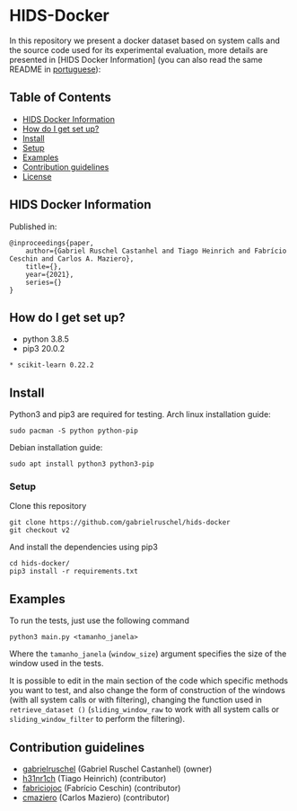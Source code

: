 # HIDS-Docker #

In this repository we present a docker dataset based on system calls and the source code used for its experimental evaluation, more details are presented in [HIDS Docker Information] (you can also read the same README in [portuguese](README.pt.md)):

## Table of Contents ##
- [HIDS Docker Information](#hids-docker-information)
- [How do I get set up?](#how-do-i-get-set-up?)
- [Install](#install)
- [Setup](#setup)
- [Examples](#examples)
- [Contribution guidelines](#contribution-guidelines)
- [License](#license)

## HIDS Docker Information ##

Published in:
```
@inproceedings{paper,
    author={Gabriel Ruschel Castanhel and Tiago Heinrich and Fabrício Ceschin and Carlos A. Maziero},
    title={},
    year={2021},
    series={}
}
```

## How do I get set up? ##
* python 3.8.5
* pip3 20.0.2
```
* scikit-learn 0.22.2
```

## Install ##

Python3 and pip3 are required for testing. Arch linux installation guide:
```
sudo pacman -S python python-pip
```
Debian installation guide:
```
sudo apt install python3 python3-pip
```

### Setup

Clone this repository

```
git clone https://github.com/gabrielruschel/hids-docker
git checkout v2
```

And install the dependencies using pip3

```
cd hids-docker/
pip3 install -r requirements.txt
```

## Examples

To run the tests, just use the following command

```
python3 main.py <tamanho_janela>
```

Where the `tamanho_janela` (`window_size`) argument specifies the size of the window used in the tests.

It is possible to edit in the main section of the code which specific methods you want to test, and also change the form of construction of the windows (with all system calls or with filtering), changing the function used in `retrieve_dataset ()` (`sliding_window_raw` to work with all system calls or `sliding_window_filter` to perform the filtering).

## Contribution guidelines ##
* [gabrielruschel](https://github.com/gabrielruschel) (Gabriel Ruschel Castanhel) (owner)
* [h31nr1ch](https://github.com/h31nr1ch) (Tiago Heinrich) (contributor)
* [fabriciojoc](https://github.com/fabriciojoc) (Fabrício Ceschin) (contributor)
* [cmaziero](https://github.com/cmaziero) (Carlos Maziero) (contributor)
